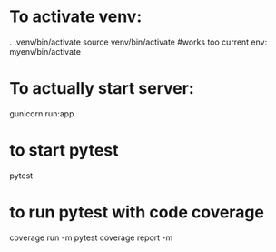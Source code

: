 # To activate venv:
. .venv/bin/activate
source venv/bin/activate #works too
current env: myenv/bin/activate

# To actually start server:
gunicorn run:app

# to start pytest
pytest

# to run pytest with code coverage
coverage run -m pytest
coverage report -m
